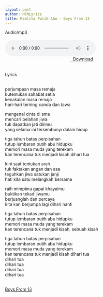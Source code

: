 ```yaml
---
layout: post
author: HTMLyrics
title: Realita Putih Abu - Boys From 13
---
```


<div class="htl">Audio/mp3</div><br />

<audio class='js-player' style="--plyr-color-main: #212121;" controls>
<source src="https://drive.google.com/uc?authuser=0&id=1uvEKABkGcW8pzY1FFW4aTofT5TZ387P5&export=download" type="audio/mp3">
</audio><br />

<center>
<a href="https://drive.google.com/uc?authuser=0&id=1uvEKABkGcW8pzY1FFW4aTofT5TZ387P5&export=download" class="hbt"><i class="fa fa-chevron-down" aria-hidden="true"></i>&nbsp; &nbsp;Download</a>
</center><br />
<br />

<div class="htl">Lyrics</div><br />

perjumpaan masa remaja<br />
kutemukan sahabat setia<br />
kenakalan masa remaja<br />
hari-hari teriring canda dan tawa<br />

mengenal cinta di sma<br />
mencari belahan jiwa<br />
tuk dapatkan jati dirimu<br />
yang selama ini tersembunyi dalam hidup<br />

tiga tahun batas perpisahan<br />
tutup lembaran putih abu hidupku<br />
memori masa muda yang terekam<br />
kan terencana tuk menjadi kisah dihari tua<br />

kini saat tentukan arah<br />
tuk faktakan angan dan asa<br />
teguhkan jiwa satukan janji<br />
hati kita satu melangkah bersama<br />

raih mimpimu gapai khayalmu<br />
buktikan tekad jiwamu<br />
berjuanglah dan percaya<br />
kita kan berjumpa lagi dihari nanti<br />

tiga tahun batas perpisahan<br />
tutup lembaran putih abu hidupku<br />
memori masa muda yang terekam<br />
kan terencana tuk menjadi kisah, sebuah kisah<br />

tiga tahun batas perpisahan<br />
tutup lembaran putih abu hidupku<br />
memori masa muda yang terekam<br />
kan terencana tuk menjadi kisah dihari tua<br />
dihari tua<br />
dihari tua<br />
dihari tua<br />
dihari tua<br />
<br />

<i class="fa fa-hashtag" aria-hidden="true"></i>
<a href="/artist/boysfrom13">Boys From 13</a>
